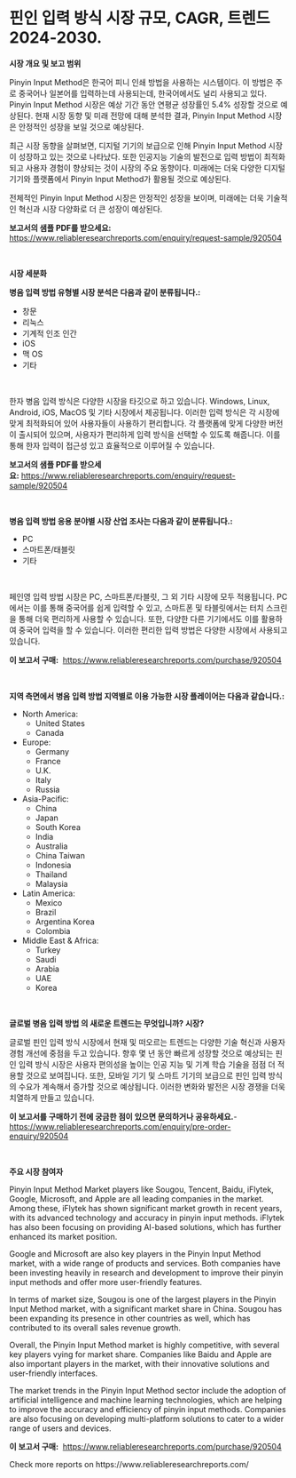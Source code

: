 <p><h1>핀인 입력 방식 시장 규모, CAGR, 트렌드 2024-2030.</h1></p><p><strong>시장 개요 및 보고 범위</strong></p>
<p><p>Pinyin Input Method은 한국어 피니 인쇄 방법을 사용하는 시스템이다. 이 방법은 주로 중국어나 일본어를 입력하는데 사용되는데, 한국어에서도 널리 사용되고 있다. Pinyin Input Method 시장은 예상 기간 동안 연평균 성장률인 5.4% 성장할 것으로 예상된다. 현재 시장 동향 및 미래 전망에 대해 분석한 결과, Pinyin Input Method 시장은 안정적인 성장을 보일 것으로 예상된다. </p><p>최근 시장 동향을 살펴보면, 디지털 기기의 보급으로 인해 Pinyin Input Method 시장이 성장하고 있는 것으로 나타났다. 또한 인공지능 기술의 발전으로 입력 방법이 최적화되고 사용자 경험이 향상되는 것이 시장의 주요 동향이다. 미래에는 더욱 다양한 디지털 기기와 플랫폼에서 Pinyin Input Method가 활용될 것으로 예상된다.</p><p>전체적인 Pinyin Input Method 시장은 안정적인 성장을 보이며, 미래에는 더욱 기술적인 혁신과 시장 다양화로 더 큰 성장이 예상된다.</p></p>
<p><strong>보고서의 샘플 PDF를 받으세요:</strong> <a href="https://www.reliableresearchreports.com/enquiry/request-sample/920504">https://www.reliableresearchreports.com/enquiry/request-sample/920504</a></p>
<p>&nbsp;</p>
<p><strong>시장 세분화</strong></p>
<p><strong>병음 입력 방법 유형별 시장 분석은 다음과 같이 분류됩니다.:</strong></p>
<p><ul><li>창문</li><li>리눅스</li><li>기계적 인조 인간</li><li>iOS</li><li>맥 OS</li><li>기타</li></ul></p>
<p>&nbsp;</p>
<p><p>한자 병음 입력 방식은 다양한 시장을 타깃으로 하고 있습니다. Windows, Linux, Android, iOS, MacOS 및 기타 시장에서 제공됩니다. 이러한 입력 방식은 각 시장에 맞게 최적화되어 있어 사용자들이 사용하기 편리합니다. 각 플랫폼에 맞게 다양한 버전이 출시되어 있으며, 사용자가 편리하게 입력 방식을 선택할 수 있도록 해줍니다. 이를 통해 한자 입력이 접근성 있고 효율적으로 이루어질 수 있습니다.</p></p>
<p><strong>보고서의 샘플 PDF를 받으세요:</strong>&nbsp;<a href="https://www.reliableresearchreports.com/enquiry/request-sample/920504">https://www.reliableresearchreports.com/enquiry/request-sample/920504</a></p>
<p>&nbsp;</p>
<p><strong> 병음 입력 방법 응용 분야별 시장 산업 조사는 다음과 같이 분류됩니다.:</strong></p>
<p><ul><li>PC</li><li>스마트폰/태블릿</li><li>기타</li></ul></p>
<p>&nbsp;</p>
<p><p>페인영 입력 방법 시장은 PC, 스마트폰/타블릿, 그 외 기타 시장에 모두 적용됩니다. PC에서는 이를 통해 중국어를 쉽게 입력할 수 있고, 스마트폰 및 타블릿에서는 터치 스크린을 통해 더욱 편리하게 사용할 수 있습니다. 또한, 다양한 다른 기기에서도 이를 활용하여 중국어 입력을 할 수 있습니다. 이러한 편리한 입력 방법은 다양한 시장에서 사용되고 있습니다.</p></p>
<p><strong>이 보고서 구매:</strong>&nbsp; <a href="https://www.reliableresearchreports.com/purchase/920504">https://www.reliableresearchreports.com/purchase/920504</a></p>
<p>&nbsp;</p>
<p><strong>지역 측면에서 병음 입력 방법 지역별로 이용 가능한 시장 플레이어는 다음과 같습니다.:</strong></p>
<p><ul>
    <li>
        North America:
        <ul>
            <li>United States</li>
            <li>Canada</li>
        </ul>
    </li>
    <li>
        Europe:
        <ul>
            <li>Germany</li>
            <li>France</li>
            <li>U.K.</li>
            <li>Italy</li>
            <li>Russia</li>
        </ul>
    </li>
    <li>
        Asia-Pacific:
        <ul>
            <li>China</li>
            <li>Japan</li>
            <li>South Korea</li>
            <li>India</li>
            <li>Australia</li>
            <li>China Taiwan</li>
            <li>Indonesia</li>
            <li>Thailand</li>
            <li>Malaysia</li>
        </ul>
    </li>
    <li>
        Latin America:
        <ul>
            <li>Mexico</li>
            <li>Brazil</li>
            <li>Argentina Korea</li>
            <li>Colombia</li>
        </ul>
    </li>
    <li>
        Middle East & Africa:
        <ul>
            <li>Turkey</li>
            <li>Saudi</li>
            <li>Arabia</li>
            <li>UAE</li>
            <li>Korea</li>
        </ul>
    </li>
    </ul></p>
<p>&nbsp;</p>
<p><strong>글로벌 병음 입력 방법 의 새로운 트렌드는 무엇입니까? 시장?</strong></p>
<p><p>글로벌 핀인 입력 방식 시장에서 현재 및 떠오르는 트렌드는 다양한 기술 혁신과 사용자 경험 개선에 중점을 두고 있습니다. 향후 몇 년 동안 빠르게 성장할 것으로 예상되는 핀인 입력 방식 시장은 사용자 편의성을 높이는 인공 지능 및 기계 학습 기술을 점점 더 적용할 것으로 보여집니다. 또한, 모바일 기기 및 스마트 기기의 보급으로 핀인 입력 방식의 수요가 계속해서 증가할 것으로 예상됩니다. 이러한 변화와 발전은 시장 경쟁을 더욱 치열하게 만들고 있습니다.</p></p>
<p><strong>이 보고서를 구매하기 전에 궁금한 점이 있으면 문의하거나 공유하세요.</strong>- <a href="https://www.reliableresearchreports.com/enquiry/pre-order-enquiry/920504">https://www.reliableresearchreports.com/enquiry/pre-order-enquiry/920504</a></p>
<p>&nbsp;</p>
<p><strong>주요 시장 참여자</strong></p>
<p><p>Pinyin Input Method Market players like Sougou, Tencent, Baidu, iFlytek, Google, Microsoft, and Apple are all leading companies in the market. Among these, iFlytek has shown significant market growth in recent years, with its advanced technology and accuracy in pinyin input methods. iFlytek has also been focusing on providing AI-based solutions, which has further enhanced its market position.</p><p>Google and Microsoft are also key players in the Pinyin Input Method market, with a wide range of products and services. Both companies have been investing heavily in research and development to improve their pinyin input methods and offer more user-friendly features.</p><p>In terms of market size, Sougou is one of the largest players in the Pinyin Input Method market, with a significant market share in China. Sougou has been expanding its presence in other countries as well, which has contributed to its overall sales revenue growth.</p><p>Overall, the Pinyin Input Method market is highly competitive, with several key players vying for market share. Companies like Baidu and Apple are also important players in the market, with their innovative solutions and user-friendly interfaces.</p><p>The market trends in the Pinyin Input Method sector include the adoption of artificial intelligence and machine learning technologies, which are helping to improve the accuracy and efficiency of pinyin input methods. Companies are also focusing on developing multi-platform solutions to cater to a wider range of users and devices.</p></p>
<p><strong>이 보고서 구매:</strong>&nbsp;&nbsp;<a href="https://www.reliableresearchreports.com/purchase/920504">https://www.reliableresearchreports.com/purchase/920504</a></p>
<p>Check more reports on https://www.reliableresearchreports.com/</p>
